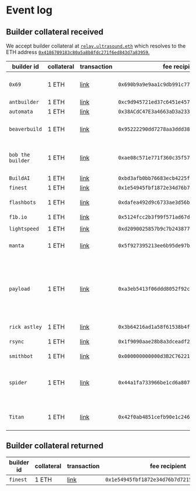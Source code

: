 # Event log

## Builder collateral received

We accept builder collateral at [`relay.ultrasound.eth`](https://app.ens.domains/name/relay.ultrasound.eth/details) which resolves to the ETH address [`0x4186709183c80a5a8b8fdc271f6ed843d7a83959`.](https://beaconcha.in/address/0x4186709183c80a5a8b8fdc271f6ed843d7a83959)

|builder id |collateral |	transaction	| fee recipient | pubkeys |
|------------------| --------- | ----------- | ----------- |----|
| `0x69` | 1 ETH |	[link](https://etherscan.io/tx/0x88a7537777881b9ed85bb6ea0e039656f4537ad3922b3f7691f32913f18a163b) | 	`0x690b9a9e9aa1c9db991c7721a92d351db4fac990`|`0xa4fb63c2ceeee73d1f1711fadf1c5357ac98cecb999d053be613f469a48f7416999a4da35dd60a7824478661399e6772`<br>`0xa971c4ee4ac5d47e0fb9e16be05981bfe51458f14c06b7a020304099c23d2d9952d4254cc50f291c385d15e7cae0cf9d` <br>`0xb194b2b8ec91a71c18f8483825234679299d146495a08db3bf3fb955e1d85a5fca77e88de93a74f4e32320fc922d3027`<br>`0x8bc8d110f8b5207e7edc407e8fa033937ddfe8d2c6f18c12a6171400eb6e04d49238ba2b0a95e633d15558e6a706fbe4`|
| `antbuilder` | 1 ETH | [link](https://etherscan.io/tx/0xcdd613fbc9f099a60862de3a6dca039c1c822feabc6887a6164cbbe321f12bab) | `0xc9d945721ed37c6451e457b3c7f1e0cec42417fb` | `0xb066a09b52c583db4c8bb1eba3c629f20b96d6f9a355b0615da653c8dbc136b85f467e77a4225cde9eadcd45f8693900`|
| `automata` | 1 ETH | [link](https://etherscan.io/tx/0x345cca79cbc7c5dadb295718d2d2a2e78777c3704f3546ebc1ede07a865e1586) | `0x38ACdC47E3a4663aD3a23380229ACB58c18a82f0` | `0x97e1f5ff2c279516b70d9f736e4ef5747e9a939633a2e78792869a7682d34291169c4138bdc38c9f6537f3031c0b0413`|
| `beaverbuild` | 1 ETH |	[link](https://etherscan.io/tx/0x288317a0433187b980b3a912aeb1c4dc5135325d40f3acbece95a28f307ac87c) | 	`0x95222290dd7278aa3ddd389cc1e1d165cc4bafe5`|`0x8dde59a0d40b9a77b901fc40bee1116acf643b2b60656ace951a5073fe317f57a086acf1eac7502ea32edcca1a900521`<br>`0xb5d883565500910f3f10f0a2e3a031139d972117a3b67da191ff93ba00ba26502d9b65385b5bca5e7c587273e40f2319`<br>`0x96a59d355b1f65e270b29981dd113625732539e955a1beeecbc471dd0196c4804574ff871d47ed34ff6d921061e9fc27`<br>`0xaec4ec48c2ec03c418c599622980184e926f0de3c9ceab15fc059d617fa0eafe7a0c62126a4657faf596a1b211eec347`|
| `bob the builder` | 1 ETH |	[link](https://etherscan.io/tx/0xd1c83a5214e2862bf55cb29b6430c86c204c06e7da91548b8cd3c79f98472cc6) | 	`0xae08c571e771f360c35f5715e36407ecc89d91ed`| `0x8d6e6c1b552fb5acba2a08eb882008f93f18f0e9c36ff96983778a3c167dd121ced4d214ae5380a9527a8f5ec64e3efd`<br>`0x91afe2631915f3fbd83f1d75e13ae8597b593441344bb55bf542b9bac31f662d1c820cafe4cde17291f115bb68a9945a`<br>`0x987ff80fcf6c5ee530f4a4352884cb89fc5f57ab287e58dd44d641f3bbe4cc40633d6ba0bbecc9c81b1d5be40a2abb99`<br>`0xa31892c0466813868f0cd8d3255dab5f84ae1a6d4a28a85bd85a68c30de311b5ad9b535bc611daa6bcf2365677f7a3fd`<br>`0x8c344feeb5426018c1855bc33cf739c15ce43fe780fc13275163f3c33075318619e6b2151407f87a970be24443c9cea4` |
| `BuildAI` | 1 ETH |	[link](https://etherscan.io/tx/0x816f58e110a0b377ff1dbbedd9300d7fc6e40644e25cca24c11d151b8171ddc9) | `0xbd3afb0bb76683ecb4225f9dbc91f998713c3b01`|`0x82ba7cadcdfc1b156ba2c48c1c627428ba917858e62c3a97d8f919510da23d0f11cf5db53cb92a5faf5de7d31bf38632`|
| `finest` | 1 ETH |	[link](https://etherscan.io/tx/0x192ae5b7275249b7b4dcc262ecbd921a0be739b461fbb81be927362b120568d2) | 	`0x1e54945fbf1872e34d76b7d72151b861704df8b2`| `NONE: collateral returned`|
| `flashbots` | 1 ETH | [link](https://etherscan.io/tx/0xd4045d30550609b15a2856cc3c112397f14e9db780a40c835c8d69ae68519dff) | `0xdafea492d9c6733ae3d56b7ed1adb60692c98bc5` | `0x81beef03aafd3dd33ffd7deb337407142c80fea2690e5b3190cfc01bde5753f28982a7857c96172a75a234cb7bcb994f`<br>`0xa1dead01e65f0a0eee7b5170223f20c8f0cbf122eac3324d61afbdb33a8885ff8cab2ef514ac2c7698ae0d6289ef27fc`<br>`0x81babeec8c9f2bb9c329fd8a3b176032fe0ab5f3b92a3f44d4575a231c7bd9c31d10b6328ef68ed1e8c02a3dbc8e80f9`|
| `f1b.io` | 1 ETH |	[link](https://etherscan.io/tx/0xc6050424c7c243055d9098e20cfd50d085629b84282b22021b7c67ed88639844) | `0x5124fcc2b3f99f571ad67d075643c743f38f1c34`|`0xabc387dff20ff4bda974b7f3041ea857d591681cc03271519196587a2d6b30c953ea4df11acf637db76f462834a8c80e`|
|`lightspeed`| 1 ETH | [link](https://etherscan.io/tx/0x67a019d008f45aa75c77ef0825e851127d14d0f3987a86d0e92f6d2cec0144c2) | `0xd2090025857b9c7b24387741f120538e928a3a59` | `0x84b02bdb674a28dea0467d3dded2b4aad11c0c5dba79b3d11c38476e2f45eb937ac078492781cca8d2123c2c574a7eb8`<br> `0xb3a4b137b0224321813151568035e4c0dd7af8a2523a606a73b7d459a6202e7d6d58f2149a32bc2fe85980866fdc0c92` |
| `manta` | 1 ETH |	[link](https://etherscan.io/tx/0x523f534f866435079e2976a74f1374dedf17545ced5e15d338143b1e38857c92) | 	`0x5f927395213ee6b95de97bddcb1b2b1c0f16844f`|`0xb5a688d26d7858b38c44f44568d68fb94f112fc834cd225d32dc52f0277c2007babc861f6f157a6fc6c1dc25bf409046`<br>`0xb1b734b8dd42b4744dc98ea330c3d9da64b7afc050afed96875593c73937d530a773e35ddc4b480f9d2e1d5ba452a469`<br>`0xa0d0dbdf7b5eda08c921dee5da7c78c34c9685db3e39e81eb91da94af29eaa50f1468813c86503bf41b4b51bf772800e`|
| `payload` | 1 ETH | [link](https://etherscan.io/tx/0x58c5bc8fd70ea1f82435dd96c0e3946b5aef15fa5718db3bfa430e5fa92cb6d1) | `0xa3eb5413f06ddd8052f92c01822f8ee9e6da0f0f` | `0xac4aac0f9ce2bafd4bab348c6b4d8a31e583043baea9bf0a619ebcd8568694b64888f0c9ca40c1c1f93e9c34e1b39cb1`<br>`0xac193b0f72fa96fab3695697f01a27441fdc70fe38bc6ad1eb4fd887f84025eb1708cd1678b6b4d7a63cc62039845251`<br>`0x98e7e3f6e08470add6bc2d312ed33cd8d59775782c85d7e7f98a34e792f1c4326b1c89846723e7fbe826a0cd559bc574`<br>`0x958514edaa1889e029548916327f3090da2de32afa4d9e2aff8489070e3bf7639000735adf02d86aa6bc8ec287045570`<br>`0x86d59ae03894b181e2935ec684912571da5888a6b2bd7870d58411eace02416a8d04aa0ba33545fc87f833d06b64253f`<br>`0xa65a9e75ae055aefbd850ff8e3baf8cb999814038f8e48dd34447ecf3e3c5c0a631fc0c1147b5b1c74aa389754612882`<br>`0x8070d2fbed08a3f251189cf304b5aa4de1c6817189e6779fa91bfed92a54c14ad81a86e3860040a36cbe6225ad5961e2`<br>`0x92183c4b21b5264659a3af2fb631a7f291d3e8fcbfd895f1952145fd4c093cb3e0831d1732fa5c6cff85025a56fb07da`<br>`0x8b32405861c6b674de8db46dfeb1f7c13ebc2f9e038994efa63b029cd39e36f7324a8401200889e2bbd5f07827b2c895`<br>`0x85b603e6b0b27e117e80c67a615060b3d0441ae2aee163cc49f30c964155e46fbd324b25c0fbadf9f4995a4b8b245be3`<br>`0x89551cb5def7a710d58c3f3c0b234266df9cab138d6bd79e58b03c3681030751f1aab2e2b08a706e2aba6db23ee1fb8b` |
| `rick astley` | 1 ETH |	[link](https://etherscan.io/tx/0x9070084b8b6c9bf07b9e622c932400ee541b3618f3856b1a46611644910e37c3) | 	`0x3b64216ad1a58f61538b4fa1b27327675ab7ed67`|`0xab847befe59b5effffa12f47acf44cbf8ef875e7c891a4ee9e9c483254cf9a55f5ed688e43ff5bc6cd9276e99091921b`|
| `rsync` | 1 ETH |	[link](https://etherscan.io/tx/0x3f3213b0029b023f6a2850aeacc3d6a91cee8053a082eaaff397d4249430b92a) | 	`0x1f9090aae28b8a3dceadf281b0f12828e676c326`|`0x978a35c39c41aadbe35ea29712bccffb117cc6ebcad4d86ea463d712af1dc80131d0c650dc29ba29ef27c881f43bd587`<br> `0x83d3495a2951065cf19c4d282afca0a635a39f6504bd76282ed0138fe28680ec60fa3fd149e6d27a94a7d90e7b1fb640`<br> `0x945fc51bf63613257792926c9155d7ae32db73155dc13bdfe61cd476f1fd2297b66601e8721b723cef11e4e6682e9d87`| 
| `smithbot` | 1 ETH |	[link](https://etherscan.io/tx/0xb8cbbab2057af9a346cab68c5efda34fe4fa6fadf8f0a9a1ee42d094fc81724b) | 	`0x000000000000d3B2C76221467d2f8c8f1dE832A2`| `0xb333337fac190c13f152d81c2127b156a2e73ef074f396cf2ac9b1443f6124e57b80267b989095d04c7a2f2e0a3f0bc0`|
| `spider` | 1 ETH | [link](https://etherscan.io/tx/0x78b7ca6142b6deeed4407f6204f549118a29b7fd75b5bd5373058bc4e5e15d46) | `0x44a1fa733966be1cd6a807e30ce7b28eeb4bd8ae` | `0xb5290d65b0b3f145630cf89c132dd647ea046c1f7fbc79df727c7c372fa18b0c88b84dd48da2b4a8ef7602ba293469cd`<br>`0x89c70d784ed1c7752a15be119dbbc7f077c98ad28ee44b2b280c27d2ad760fa2f31f1caac1b333689c981df9627fbac7`<br>`0xa630217edeeb6e4f85bce4e2766559aa58f94ee43c8a16900c1d95dae9801efc551c25d950f362ec8daeec0769b69bcb`<br>`0xa4e5b8d42b092d9db7ad828c538dd47ee8f21af920b79b79d47559a7e3dbc026c7a348a5b0526efc5d66c64abce198fa`<br>`0xa46444fdef3a72da9a069e95da0703fdb3ea5a5d0ee8633b55bc71d46ec79b888582749059c468be1cf62808a57bdaba`<br>`0x8c4c0e9af00edb8a25fa8684e07118c0cbd49459b87337953a4c3d6db57b896f6914070192fb404f22917fa44cf2aef4`<br>`0xb34a533cc69e98573ce6eef4c8364dc873ae677eaa644a51c8fe3367ee7ef1b1aa9d9458d59ec86ee8e25a7720dcc107` |
| `Titan` | 1 ETH |	[link](https://etherscan.io/tx/0x2d687831839d5332e33d110bae46b5f343d2cb76e518e6006695cafea4b0bb51) | 	`0x42f0ab4851cefb90e1c246067f7ae857577e608d`|`0xb67eaa5efcfa1d17319c344e1e5167811afbfe7922a2cf01c9a361f465597a5dc3a5472bd98843bac88d2541a78eab08`<br>`0x94a076b27f294dc44b9fd44d8e2b063fb129bc85ed047da1cefb82d16e1a13e6b50de31a86f5b233d1e6bbaca3c69173`<br>`0x95c8cc31f8d4e54eddb0603b8f12d59d466f656f374bde2073e321bdd16082d420e3eef4d62467a7ea6b83818381f742`<br>`0xb26f96664274e15fb6fcda862302e47de7e0e2a6687f8349327a9846043e42596ec44af676126e2cacbdd181f548e681`|

## Builder collateral returned

|builder id |collateral |	transaction	| fee recipient |
|------------------| --------- | ----------- | ----------- |
| `finest` | 1 ETH| [link](https://etherscan.io/tx/0x76db2b9e0c6e98a3dd6c7161441f5235ad11e9d267e52be2a070af51c7f6e9de) | `0x1e54945fbf1872e34d76b7d72151b861704df8b2` |
